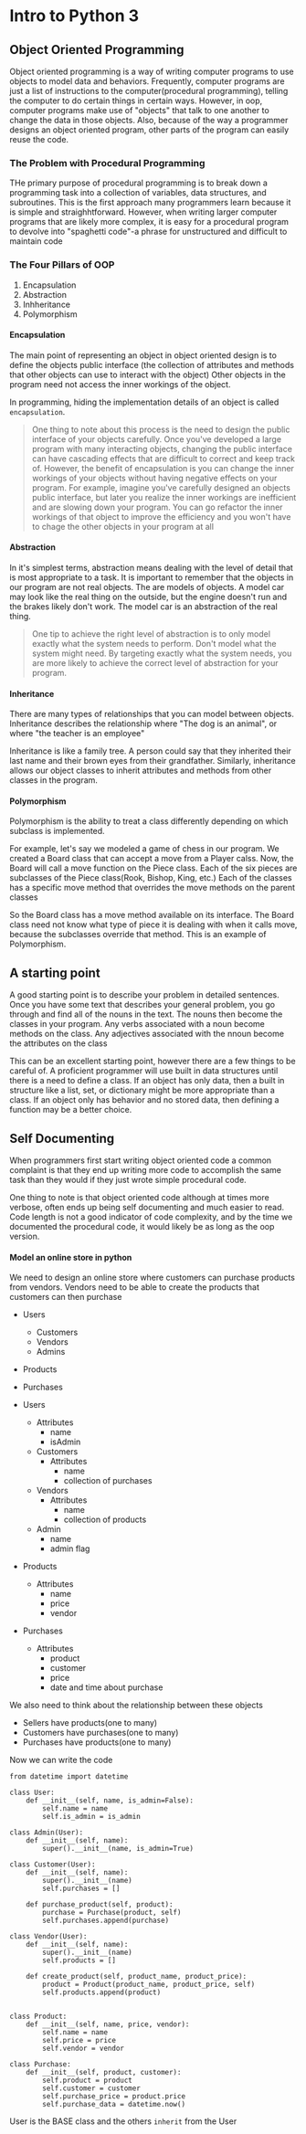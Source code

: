 # Intro to Python 3

## Object Oriented Programming

Object oriented programming is a way of writing computer programs to use objects to model data and behaviors.
Frequently, computer programs are just a list of instructions to the computer(procedural programming), telling the computer to do certain things in certain ways.
However, in oop, computer programs make use of "objects" that talk to one another to change the data in those objects. Also, because of the way a programmer
designs an object oriented program, other parts of the program can easily reuse the code.

### The Problem with Procedural Programming

THe primary purpose of procedural programming is to break down a programming task into a collection of variables, data structures, and subroutines. This is the
first approach many programmers learn because it is simple and straighhtforward. However, when writing larger computer programs that are likely more complex,
it is easy for a procedural program to devolve into "spaghetti code"-a phrase for unstructured and difficult to maintain code

### The Four Pillars of OOP

1. Encapsulation
2. Abstraction
3. Inhheritance
4. Polymorphism

#### Encapsulation

The main point of representing an object in object oriented design is to define the objects public interface (the collection of attributes and methods that other objects can use to interact with the object) Other objects in the program need not access the inner workings of the object.

In programming, hiding the implementation details of an object is called `encapsulation`.

> One thing to note about this process is the need to design the public interface of your objects carefully. Once you've developed a large program with many interacting objects, changing the public interface can have cascading effects that are difficult to correct and keep track of. However, the benefit of encapsulation is you can change the inner workings of your objects without having negative effects on your program. For example, imagine you've carefully designed an objects public interface, but later you realize the inner workings are inefficient and are slowing down your program. You can go refactor the inner workings of that object to improve the efficiency and you won't have to chage the other objects in your program at all

#### Abstraction

In it's simplest terms, abstraction means dealing with the level of detail that is most appropriate to a task. It is important to remember that the objects in our program are not real objects. The are models of objects. A model car may look like the real thing on the outside, but the engine doesn't run and the brakes likely don't work. The model car is an abstraction of the real thing.

> One tip to achieve the right level of abstraction is to only model exactly what the system needs to perform. Don't model what the system might need. By targeting exactly what the system needs, you are more likely to achieve the correct level of abstraction for your program.

#### Inheritance

There are many types of relationships that you can model between objects. Inheritance describes the relationship where "The dog is an animal", or where "the teacher is an employee"

Inheritance is like a family tree. A person could say that they inherited their last name and their brown eyes from their grandfather. Similarly, inheritance allows our object classes to inherit attributes and methods from other classes in the program.

#### Polymorphism

Polymorphism is the ability to treat a class differently depending on which subclass is implemented.

For example, let's say we modeled a game of chess in our program. We created a Board class that can accept a move from a Player calss. Now, the Board will call a move function on the Piece class. Each of the six pieces are subclasses of the Piece class(Rook, Bishop, King, etc.) Each of the classes has a specific move method that overrides the move methods on the parent classes

So the Board class has a move method available on its interface. The Board class need not know what type of piece it is dealing with when it calls move, because the subclasses override that method. This is an example of Polymorphism.

## A starting point

A good starting point is to describe your problem in detailed sentences. Once you have some text that describes your general problem, you go through and find all of the nouns in the text. The nouns then become the classes in your program. Any verbs associated with a noun become methods on the class. Any adjectives associated with the nnoun become the attributes on the class

This can be an excellent starting point, however there are a few things to be careful of. A proficient programmer will use built in data structures until there is a need to define a class. If an object has only data, then a built in structure like a list, set, or dictionary might be more appropriate than a class. If an object only has behavior and no stored data, then defining a function may be a better choice.

## Self Documenting

When programmers first start writing object oriented code a common complaint is that they end up writing more code to accomplish the same task than they would if they just wrote simple procedural code.

One thing to note is that object oriented code although at times more verbose, often ends up being self documenting and much easier to read. Code length is not a good indicator of code complexity, and by the time we documented the procedural code, it would likely be as long as the oop version.

#### Model an online store in python

We need to design an online store where customers can purchase products from vendors. Vendors need to be able to create the products that customers can then purchase

- Users
  - Customers
  - Vendors
  - Admins
- Products
- Purchases

- Users

  - Attributes
    - name
    - isAdmin
  - Customers
    - Attributes
      - name
      - collection of purchases
  - Vendors
    - Attributes
      - name
      - collection of products
  - Admin
    - name
    - admin flag

- Products

  - Attributes
    - name
    - price
    - vendor

- Purchases
  - Attributes
    - product
    - customer
    - price
    - date and time about purchase

We also need to think about the relationship between these objects

- Sellers have products(one to many)
- Customers have purchases(one to many)
- Purchases have products(one to many)

Now we can write the code

```
from datetime import datetime

class User:
    def __init__(self, name, is_admin=False):
        self.name = name
        self.is_admin = is_admin

class Admin(User):
    def __init__(self, name):
        super().__init__(name, is_admin=True)

class Customer(User):
    def __init__(self, name):
        super().__init__(name)
        self.purchases = []

    def purchase_product(self, product):
        purchase = Purchase(product, self)
        self.purchases.append(purchase)

class Vendor(User):
    def __init__(self, name):
        super().__init__(name)
        self.products = []

    def create_product(self, product_name, product_price):
        product = Product(product_name, product_price, self)
        self.products.append(product)


class Product:
    def __init__(self, name, price, vendor):
        self.name = name
        self.price = price
        self.vendor = vendor

class Purchase:
    def __init__(self, product, customer):
        self.product = product
        self.customer = customer
        self.purchase_price = product.price
        self.purchase_data = datetime.now()
```

User is the BASE class and the others `inherit` from the User
